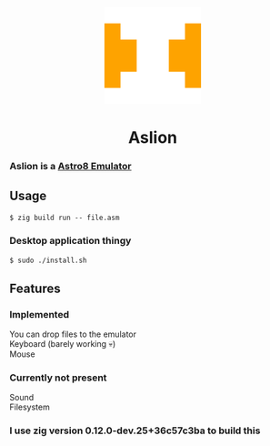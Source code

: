 <p align="center">
<img src="https://raw.githubusercontent.com/ZakChrom/Aslion/main/Aslion.png" height=170/>
</p>
<h1 align="center">Aslion</h1>

### Aslion is a [Astro8 Emulator](https://github.com/sam-astro/Astro8-Computer)

## Usage
```console
$ zig build run -- file.asm
```

### Desktop application thingy
```console
$ sudo ./install.sh
```

## Features
### Implemented
You can drop files to the emulator<br>
Keyboard (barely working :skull:)<br>
Mouse
### Currently not present
Sound<br>
Filesystem

### I use zig version 0.12.0-dev.25+36c57c3ba to build this
